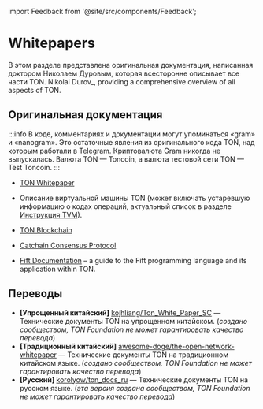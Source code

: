 import Feedback from '@site/src/components/Feedback';

# Whitepapers

В этом разделе представлена ​​оригинальная документация, написанная доктором Николаем Дуровым, которая всесторонне описывает все части TON. Nikolai Durov_, providing a comprehensive overview of all aspects of TON.

## Оригинальная документация

:::info
В коде, комментариях и документации могут упоминаться «gram» и «nanogram». Это остаточные явления из оригинального кода TON, над которым работали в Telegram. Криптовалюта Gram никогда не выпускалась. Валюта TON — Toncoin, а валюта тестовой сети TON — Test Toncoin.
:::

- [TON Whitepaper](https://docs.ton.org/ton.pdf)

- Описание виртуальной машины TON (может включать устаревшую информацию о кодах операций, актуальный список в разделе [Инструкция TVM](/v3/documentation/tvm/tvm-overview)).

- [TON Blockchain](https://docs.ton.org/tblkch.pdf)

- [Catchain Consensus Protocol](https://docs.ton.org/catchain.pdf)

- [Fift Documentation](https://docs.ton.org/fiftbase.pdf) – a guide to the Fift programming language and its application within TON.

## Переводы

- **\[Упрощенный китайский]** [kojhliang/Ton_White_Paper_SC](https://github.com/kojhliang/Ton_White_Paper_SC/blob/main/Ton%E5%8C%BA%E5%9D%97%E9%93%BE%E7%99%BD%E7%9A%AE%E4%B9%A6_%E7%AE%80%E4%BD%93%E4%B8%AD%E6%96%87%E7%89%88.pdf) — Технические документы TON на упрощенном китайском. (_создано сообществом, TON Foundation не может гарантировать качество перевода_)
- **\[Традиционный китайский]** [awesome-doge/the-open-network-whitepaper](https://github.com/awesome-doge/TON_Paper/blob/main/zh_ton.pdf) — Технические документы TON на традиционном китайском языке. (_создано сообществом, TON Foundation не может гарантировать качество перевода_)
- **\[Русский]** [korolyow/ton_docs_ru](https://github.com/Korolyow/TON_docs_ru) — Технические документы TON на русском языке. (_эта версия создана сообществом, TON Foundation не может гарантировать качество перевода_)

<Feedback />


